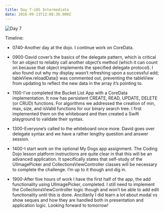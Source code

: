 ```yaml
---
title: Day 7-iOS Intermediate
date: 2016-09-13T12:08:38.000Z
---
```

![Day 7](/img/blog/day7.jpg)

Timeline:

* 0740-Another day at the dojo.  I continue work on CoreData.
* 0900-David cover’s the basics of the delegate pattern, which is critical for an object to reliably call another object’s method (which it can count on because that object implements the specified delegate protocol).  I also found out why my display wasn’t refreshing upon a successful add; tableView.reloadData() was commented out, preventing the tableView from updating to reflect the new data in the array it’s pointing to.

* 1100-I’ve completed the Bucket List App with a CoreData implementation.  It now has persistent CREATE, READ, UPDATE, DELETE (or CRUD) functions.  For algorithms we addressed the creation of min, max, size, and isValid functions for our binary search tree.  I first implemented them on the whiteboard and then created a Swift playground to validate their syntax.
* 1300-Everyone’s called to the whiteboard once more.  David goes over delegate syntax and we have a rather lengthy question and answer session. 
* 1400-I start work on the optional My Dogs app assignment.  The Coding Dojo lesson platform instructions are quite clear in that this will be an advanced application.  It specifically states that self-study of the UIImagePicker and CollectionsViewController classes will be necessary to complete the challenge. I’m up to it though and dig in.
* 1900-After five hours of work I have the first half of the app, the add functionality using UIImagePicker, completed.  I still need to implement the CollectionsViewController logic though and won’t be able to add edit functionality until this is done.  Ancillarily I did learn a lot about modal vs show seques and how they are handled both in presentation and application logic.  Looking forward to tomorrow!
